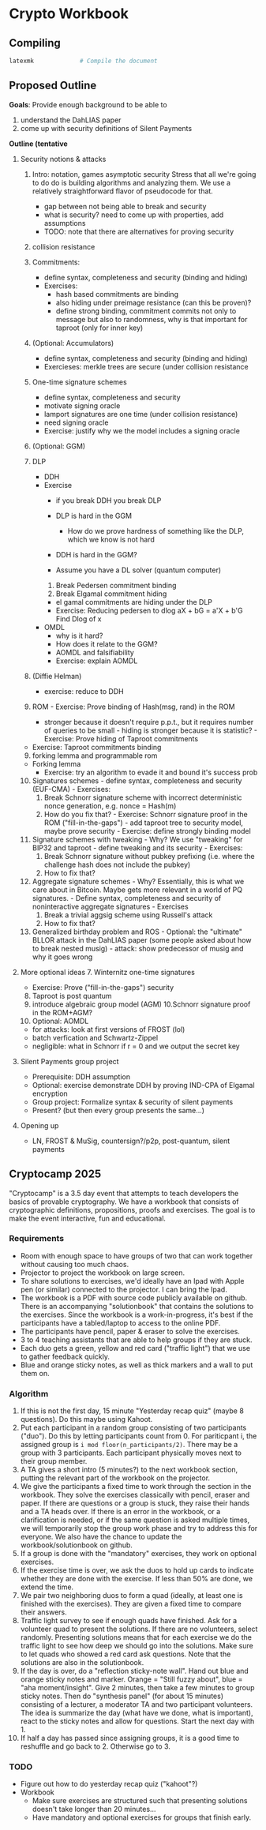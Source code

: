 # Crypto Workbook

## Compiling

```sh
latexmk             # Compile the document
```

## Proposed Outline

**Goals**: Provide enough background to be able to

1. understand the DahLIAS paper
2. come up with security definitions of Silent Payments

**Outline (tentative**

1. Security notions & attacks
    1. Intro: notation, games asymptotic security
       Stress that all we're going to do do is building algorithms and analyzing them. We use a relatively straightforward flavor of pseudocode for that.
       - gap between not being able to break and security
       - what is security? need to come up with properties, add assumptions
       - TODO: note that there are alternatives for proving security

    2. collision resistance
    3. Commitments:
       - define syntax, completeness and security (binding and hiding)
       - Exercises:
         - hash based commitments are binding
         - also hiding under preimage resistance (can this be proven)?
         - define strong binding, commitment commits not only to message but also to randomness, why is that important for taproot (only for inner key)
    4. (Optional: Accumulators)
       - define syntax, completeness and security (binding and hiding)
       - Exercieses:
         merkle trees are secure (under collision resistance
    4. One-time signature schemes
       - define syntax, completeness and security
       - motivate signing oracle
       - lamport signatures are one time (under collision resistance)
       - need signing oracle
       - Exercise: justify why we the model includes a signing oracle
    5. (Optional: GGM)
    6. DLP
       - DDH
       - Exercise
         - if you break DDH you break DLP
         - DLP is hard in the GGM
           - How do we prove hardness of something like the DLP, which we know is not hard

         - DDH is hard in the GGM?
         - Assume you have a DL solver (quantum computer)
          1. Break Pedersen commitment binding
          2. Break Elgamal commitment hiding
         - el gamal commitments are hiding under the DLP
         - Exercise: Reducing pedersen to dlog
                aX + bG = a'X + b'G
                Find Dlog of x
       - OMDL
         - why is it hard?
         - How does it relate to the GGM?
         - AOMDL and falsifiability
         - Exercise: explain AOMDL

     7. (Diffie Helman)
        - exercise: reduce to DDH
     8. ROM
       - Exercise: Prove binding of Hash(msg, rand) in the ROM
         - stronger because it doesn't require p.p.t., but it requires number of queries to be small
       - hiding is stronger because it is statistic?
       - Exercise: Prove hiding of Taproot commitments
      - Exercise: Taproot commitments binding
     9. forking lemma and programmable rom
      - Forking lemma
        - Exercise: try an algorithm to evade it and bound it's success prob
     10. Signatures schemes
       - define syntax, completeness and security (EUF-CMA)
       - Exercises:
         1. Break Schnorr signature scheme with incorrect deterministic nonce generation, e.g. nonce = Hash(m)
         2. How do you fix that?
       - Exercise: Schnorr signature proof in the ROM ("fill-in-the-gaps")
       - add taproot tree to security model, maybe prove security
       - Exercise: define strongly binding model
     11. Signature schemes with tweaking
       - Why? We use "tweaking" for BIP32 and taproot
       - define tweaking and its security
       - Exercises:
         1. Break Schnorr signature without pubkey prefixing (i.e. where the challenge hash does not include the pubkey)
         2. How to fix that?
     12. Aggregate signature schemes
       - Why? Essentially, this is what we care about in Bitcoin. Maybe gets more relevant in a world of PQ signatures.
       - Define syntax, completeness and security of noninteractive aggregate signatures
       - Exercises
         1. Break a trivial aggsig scheme using Russell's attack
         2. How to fix that?
     13. Generalized birthday problem and ROS
        - Optional: the "ultimate" BLLOR attack in the DahLIAS paper (some people asked about how to break nested musig)
        - attack: show predecessor of musig and why it goes wrong

2. More optional ideas
   7.  Winternitz one-time signatures
      - Exercise: Prove ("fill-in-the-gaps") security
   8. Taproot is post quantum
   9. introduce algebraic group model (AGM)
   10.Schnorr signature proof in the ROM+AGM?
   13. Optional: AOMDL
   - for attacks: look at first versions of FROST (lol)
   - batch verfication and Schwartz-Zippel
   - negligible: what in Schnorr if r = 0 and we output the secret key


3. Silent Payments group project
   - Prerequisite: DDH assumption
    - Optional: exercise demonstrate DDH by proving IND-CPA of Elgamal encryption
   - Group project: Formalize syntax & security of silent payments
    - Present? (but then every group presents the same...)

4. Opening up
   - LN, FROST & MuSig, countersign?/p2p, post-quantum, silent payments



## Cryptocamp 2025

"Cryptocamp" is a 3.5 day event that attempts to teach developers the basics of provable cryptography. We have a workbook that consists of cryptographic definitions, propositions, proofs and exercises. The goal is to make the event interactive, fun and educational.

### Requirements
- Room with enough space to have groups of two that can work together without causing too much chaos.
- Projector to project the workbook on large screen.
- To share solutions to exercises, we'd ideally have an Ipad with Apple pen (or similar) connected to the projector. I can bring the Ipad.
- The workbook is a PDF with source code publicly available on github. There is an accompanying "solutionbook" that contains the solutions to the exercises. Since the workbook is a work-in-progress, it's best if the participants have a tabled/laptop to access to the online PDF.
- The participants have pencil, paper & eraser to solve the exercises.
- 3 to 4 teaching assistants that are able to help groups if they are stuck.
- Each duo gets a green, yellow and red card ("traffic light") that we use to gather feedback quickly.
- Blue and orange sticky notes, as well as thick markers and a wall to put them on.

### Algorithm
1. If this is not the first day, 15 minute "Yesterday recap quiz" (maybe 8 questions). Do this maybe using Kahoot.
2. Put each participant in a random group consisting of two participants ("duo"). Do this by letting participants count from 0. For pariticpant i, the assigned group is `i mod floor(n_participants/2)`. There may be a group with 3 participants. Each participant physically moves next to their group member.
3. A TA gives a short intro (5 minutes?) to the next workbook section, putting the relevant part of the workbook on the projector.
4. We give the participants a fixed time to work through the section in the workbook. They solve the exercises classically with pencil, eraser and paper. If there are questions or a group is stuck, they raise their hands and a TA heads over. If there is an error in the workbook, or a clarification is needed, or if the same question is asked multiple times, we will temporarily stop the group work phase and try to address this for everyone. We also have the chance to update the workbook/solutionbook on github.
5. If a group is done with the "mandatory" exercises, they work on optional exercises.
6. If the exercise time is over, we ask the duos to hold up cards to indicate whether they are done with the exercise. If less than 50% are done, we extend the time.
7. We pair two neighboring duos to form a quad (ideally, at least one is finished with the exercises). They are given a fixed time to compare their answers.
8. Traffic light survey to see if enough quads have finished. Ask for a volunteer quad to present the solutions. If there are no volunteers, select randomly. Presenting solutions means that for each exercise we do the traffic light to see how deep we should go into the solutions. Make sure to let quads who showed a red card ask questions. Note that the solutions are also in the solutionbook.
9. If the day is over, do a "reflection sticky-note wall". Hand out blue and orange sticky notes and marker. Orange = "Still fuzzy about", blue = "aha moment/insight". Give 2 minutes, then take a few minutes to group sticky notes. Then do "synthesis panel" (for about 15 minutes) consisting of a lecturer, a moderator TA and two participant volunteers. The idea is summarize the day (what have we done, what is important), react to the sticky notes and allow for questions. Start the next day with 1.
10. If half a day has passed since assigning groups, it is a good time to reshuffle and go back to 2. Otherwise go to 3.

### TODO
- Figure out how to do yesterday recap quiz ("kahoot"?)
- Workbook
    - Make sure exercises are structured such that presenting solutions doesn't take longer than 20 minutes...
    - Have mandatory and optional exercises for groups that finish early.
